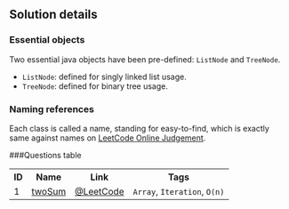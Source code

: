 Solution details
------------------
### Essential objects
Two essential java objects have been pre-defined: `ListNode` and `TreeNode`.

* `ListNode`: defined for singly linked list usage.
* `TreeNode`: defined for binary tree usage.

### Naming references
Each class is called a name, standing for easy-to-find, which is exactly same against names on [LeetCode Online Judgement][onlineJudgement].

###Questions table

<table>
  <tr>
    <th>ID</th><th>Name</th><th>Link</th><th>Tags</th>
  </tr>
  <tr>
    <td>1</td><td><a href="/src/ListNode.java">twoSum</a></td><td><a href="http://leetcode.com/onlinejudge#question_1">@LeetCode</a></td><td><code>Array</code>, <code>Iteration</code>, <code>O(n)</code></td>
  </tr>
</table>


[onlineJudgement]: http://leetcode.com/onlinejudge
[email]: mailto:dev.yongwen@gmail.com
[blogLink]: http://blog.heropotato.com/
